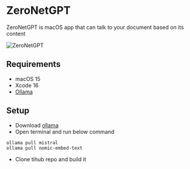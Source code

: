 # ZeroNetGPT

ZeroNetGPT is macOS app that can talk to your document based on its content

![ZeroNetGPT](https://github.com/user-attachments/assets/c64d2b19-428b-4b20-bfc0-b7fefcd64eca)


## Requirements

- macOS 15  
- Xcode 16  
- [Ollama](https://ollama.com)


## Setup

- Download [ollama](https://ollama.com)
- Open terminal and run below command

```
ollama pull mistral
ollama pull nomic-embed-text
```
- Clone tihub repo and build it
